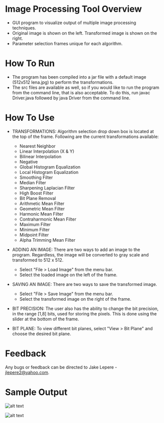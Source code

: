 # Image Processing Tool Overview
- GUI program to visualize output of multiple image processing techniques.
- Original image is shown on the left. Transformed image is shown on the right.
- Parameter selection frames unique for each algorithm.

# How To Run
- The program has been compiled into a jar file with a default image (512x512 lena.jpg) to perform the transformations.
- The src files are available as well, so if you would like to run the program from the command line, that is also acceptable. To do this, run javac Driver.java followed by java Driver from the command line.

# How To Use
- TRANSFORMATIONS: Algorithm selection drop down box is located at the top of the frame. Following are the current transformations available:
  - Nearest Neighbor
  - Linear Interpolation (X & Y)
  - Bilinear Interpolation
  - Negative
  - Global Histogram Equalization
  - Local Histogram Equalization
  - Smoothing Filter
  - Median Filter
  - Sharpening Laplacian Filter
  - High Boost Filter
  - Bit Plane Removal
  - Arithmetic Mean Filter
  - Geometric Mean Filter
  - Harmonic Mean Filter
  - Contraharmonic Mean Filter
  - Maximum Filter
  - Minimum Filter
  - Midpoint Filter
  - Alpha Trimming Mean Filter

- ADDING AN IMAGE: There are two ways to add an image to the program. Regardless, the image will be converted to gray scale and transformed to 512 x 512.
  - Select "File > Load Image" from the menu bar.
  - Select the loaded image on the left of the frame.
- SAVING AN IMAGE: There are two ways to save the transformed image.
  - Select "File > Save Image" from the menu bar.
  - Select the transformed image on the right of the frame.
- BIT PRECISION: The user also has the ability to change the bit precision, in the range [1,8] bits, used for storing the pixels. This is done using the slider at the bottom of the frame.
- BIT PLANE: To view different bit planes, select "View > Bit Plane" and choose the desired bit plane.

# Feedback
Any bugs or feedback can be directed to Jake Lepere - jlepere2@yahoo.com.

# Sample Output
![alt text](https://github.com/jrlepere/ImageTransformationProject/blob/master/imgs/04-11-2018_NearestNeighbor_512-32-512_7.png)

![alt text](https://github.com/jrlepere/ImageTransformationProject/blob/master/imgs/04-11-2018_LocalHistogramEqualization_5_2.png)

